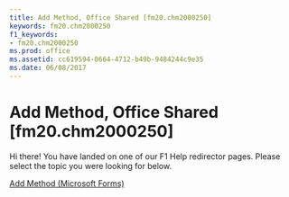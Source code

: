 ```yaml
---
title: Add Method, Office Shared [fm20.chm2000250]
keywords: fm20.chm2000250
f1_keywords:
- fm20.chm2000250
ms.prod: office
ms.assetid: cc619594-0664-4712-b49b-9484244c9e35
ms.date: 06/08/2017
---
```



# Add Method, Office Shared [fm20.chm2000250]

Hi there! You have landed on one of our F1 Help redirector pages. Please select the topic you were looking for below.

[Add Method (Microsoft Forms)](http://msdn.microsoft.com/library/1030fff9-736c-9ece-5600-2e4f3b4281b8%28Office.15%29.aspx)

